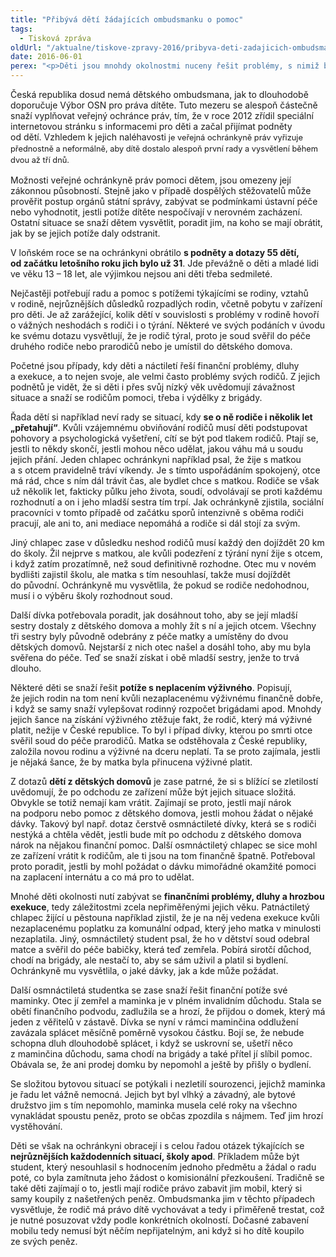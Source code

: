 ```yaml
---
title: "Přibývá dětí žádajících ombudsmanku o pomoc"
tags:
  - Tisková zpráva
oldUrl: "/aktualne/tiskove-zpravy-2016/pribyva-deti-zadajicich-ombudsmanku-o-pomoc"
date: 2016-06-01
perex: "<p>Děti jsou mnohdy okolnostmi nuceny řešit problémy, s nimiž by si nevěděla rady ani řada dospělých. Pomoc a radu pak hledají u veřejné ochránkyně práv, která se jim snaží pomáhat alespoň v rámci své působnosti. Částečně tím nahrazuje v České republice neexistujícího dětského ombudsmana.</p>"
---
```


<!-- imported from the old website -->

<p>Česká republika dosud nemá dětského ombudsmana, jak to dlouhodobě doporučuje Výbor OSN pro práva dítěte. Tuto mezeru se alespoň částečně snaží vyplňovat veřejný ochránce práv, tím, že v roce 2012 zřídil speciální internetovou stránku s informacemi pro děti a začal přijímat podněty od dětí. Vzhledem k jejich naléhavosti <span style="line-height: 17.92px; font-size: 12.8px;">je veřejná ochránkyně práv vyřizuje přednostně a neformálně, aby dítě dostalo alespoň první rady a vysvětlení během dvou až tří dnů.</span></p> <p>Možnosti veřejné ochránkyně práv pomoci dětem, jsou omezeny její zákonnou působností. Stejně jako v případě dospělých stěžovatelů může prověřit postup orgánů státní správy, zabývat se podmínkami ústavní péče nebo vyhodnotit, jestli potíže dítěte nespočívají v nerovném zacházení. Ostatní situace se snaží dětem vysvětlit, poradit jim, na koho se mají obrátit, jak by se jejich potíže daly odstranit. </p> <p>V loňském roce se na ochránkyni obrátilo <b>s podněty a dotazy 55 dětí, od začátku letošního roku jich bylo už 31</b>. Jde převážně o děti a mladé lidi ve věku 13 – 18 let, ale výjimkou nejsou ani děti třeba sedmileté. </p> <p>Nejčastěji potřebují radu a pomoc s potížemi týkajícími se rodiny, vztahů v rodině, nejrůznějších důsledků rozpadlých rodin, včetně pobytu v zařízení pro děti. Je až zarážející, kolik dětí v souvislosti s problémy v rodině hovoří o vážných neshodách s rodiči i o týrání. Některé ve svých podáních v úvodu ke svému dotazu vysvětlují, že je rodič týral, proto je soud svěřil do péče druhého rodiče nebo prarodičů nebo je umístil do dětského domova.</p> <p>Početné jsou případy, kdy děti a náctiletí řeší finanční problémy, dluhy a exekuce, a to nejen svoje, ale velmi často problémy svých rodičů. Z jejich podnětů je vidět, že si děti i přes svůj nízký věk uvědomují závažnost situace a snaží se rodičům pomoci, třeba i výdělky z brigády. </p> <p>Řada dětí si například neví rady se situací, kdy <b>se o ně rodiče i několik let „přetahují“</b>. Kvůli vzájemnému obviňování rodičů musí děti podstupovat pohovory a psychologická vyšetření, cítí se být pod tlakem rodičů. Ptají se, jestli to někdy skončí, jestli mohou něco udělat, jakou váhu má u soudu jejich přání. Jeden chlapec ochránkyni například psal, že žije s matkou a s otcem pravidelně tráví víkendy. Je s tímto uspořádáním spokojený, otce má rád, chce s ním dál trávit čas, ale bydlet chce s matkou. Rodiče se však už několik let, fakticky půlku jeho života, soudí, odvolávají se proti každému rozhodnutí a on i jeho mladší sestra tím trpí. Jak ochránkyně zjistila, sociální pracovníci v tomto případě od začátku sporů intenzivně s oběma rodiči pracují, ale ani to, ani mediace nepomáhá a rodiče si dál stojí za svým. </p> <p>Jiný chlapec zase v důsledku neshod rodičů musí každý den dojíždět 20 km do školy. Žil nejprve s matkou, ale kvůli podezření z týrání nyní žije s otcem, i když zatím prozatímně, než soud definitivně rozhodne. Otec mu v novém bydlišti zajistil školu, ale matka s tím nesouhlasí, takže musí dojíždět do původní. Ochránkyně mu vysvětlila, že pokud se rodiče nedohodnou, musí i o výběru školy rozhodnout soud.</p> <p>Další dívka potřebovala poradit, jak dosáhnout toho, aby se její mladší sestry dostaly z dětského domova a mohly žít s ní a jejich otcem. Všechny tři sestry byly původně odebrány z péče matky a umístěny do dvou dětských domovů. Nejstarší z nich otec našel a dosáhl toho, aby mu byla svěřena do péče. Teď se snaží získat i obě mladší sestry, jenže to trvá dlouho.</p> <p>Některé děti se snaží řešit <b>potíže s neplacením výživného</b>. Popisují, že jejich rodin na tom není kvůli nezaplacenému výživnému finančně dobře, i když se samy snaží vylepšovat rodinný rozpočet brigádami apod. Mnohdy jejich šance na získání výživného ztěžuje fakt, že rodič, který má výživné platit, nežije v České republice. To byl i případ dívky, kterou po smrti otce svěřil soud do péče prarodičů. Matka se odstěhovala z České republiky, založila novou rodinu a výživné na dceru neplatí. Ta se proto zajímala, jestli je nějaká šance, že by matka byla přinucena výživné platit.</p> <p>Z dotazů <b>dětí z dětských domovů</b> je zase patrné, že si s blížící se zletilostí uvědomují, že po odchodu ze zařízení může být jejich situace složitá. Obvykle se totiž nemají kam vrátit. Zajímají se proto, jestli mají nárok na podporu nebo pomoc z dětského domova, jestli mohou žádat o nějaké dávky. Takový byl např. dotaz čerstvě osmnáctileté dívky, která se s rodiči nestýká a chtěla vědět, jestli bude mít po odchodu z dětského domova nárok na nějakou finanční pomoc. Další osmnáctiletý chlapec se sice mohl ze zařízení vrátit k rodičům, ale ti jsou na tom finančně špatně. Potřeboval proto poradit, jestli by mohl požádat o dávku mimořádné okamžité pomoci na zaplacení internátu a co má pro to udělat.</p> <p>Mnohé děti okolnosti nutí zabývat se <b>finančními problémy, dluhy a hrozbou exekuce</b>, tedy záležitostmi zcela nepřiměřenými jejich věku. Patnáctiletý chlapec žijící u pěstouna například zjistil, že je na něj vedena exekuce kvůli nezaplacenému poplatku za komunální odpad, který jeho matka v minulosti nezaplatila. Jiný, osmnáctiletý student psal, že ho v dětství soud odebral matce a svěřil do péče babičky, která teď zemřela. Pobírá sirotčí důchod, chodí na brigády, ale nestačí to, aby se sám uživil a platil si bydlení. Ochránkyně mu vysvětlila, o jaké dávky, jak a kde může požádat. </p> <p>Další osmnáctiletá studentka se zase snaží řešit finanční potíže své maminky. Otec jí zemřel a maminka je v plném invalidním důchodu. Stala se obětí finančního podvodu, zadlužila se a hrozí, že přijdou o domek, který má jeden z věřitelů v zástavě. Dívka se nyní v rámci maminčina oddlužení zavázala splácet měsíčně poměrně vysokou částku. Bojí se, že nebude schopna dluh dlouhodobě splácet, i když se uskrovní se, ušetří něco z maminčina důchodu, sama chodí na brigády a také přítel jí slíbil pomoc. Obávala se, že ani prodej domku by nepomohl a ještě by přišly o bydlení.</p> <p>Se složitou bytovou situací se potýkali i nezletilí sourozenci, jejichž maminka je řadu let vážně nemocná. Jejich byt byl vlhký a závadný, ale bytové družstvo jim s tím nepomohlo, maminka musela celé roky na všechno vynakládat spoustu peněz, proto se občas zpozdila s nájmem. Teď jim hrozí vystěhování.</p><p> Děti se však na ochránkyni obracejí i s celou řadou otázek týkajících se <b>nejrůznějších každodenních situací, školy apod</b>. Příkladem může být student, který nesouhlasil s hodnocením jednoho předmětu a žádal o radu poté, co byla zamítnuta jeho žádost o komisionální přezkoušení. Tradičně se také děti zajímají o to, jestli mají rodiče právo zabavit jim mobil, který si samy koupily z našetřených peněz. Ombudsmanka jim v těchto případech vysvětluje, že rodič má právo dítě vychovávat a tedy i přiměřeně trestat, což je nutné posuzovat vždy podle konkrétních okolností. Dočasné zabavení mobilu tedy nemusí být něčím nepřijatelným, ani když si ho dítě koupilo ze svých peněz.</p>
